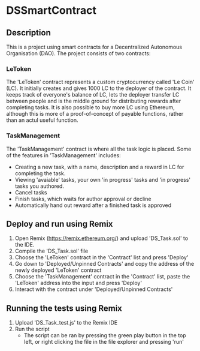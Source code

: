 # DSSmartContract

## Description
This is a project using smart contracts for a Decentralized Autonomous Organisation (DAO). 
The project consists of two contracts:
### LeToken
The 'LeToken' contract represents a custom cryptocurrency called 'Le Coin' (LC). It initially creates and gives 1000 LC to the deployer of the contract. It keeps track of everyone's balance of LC, lets the deployer transfer LC between people and is the middle ground for distributing rewards after completing tasks. It is also possible to buy more LC using Ethereum, although this is more of a proof-of-concept of payable functions, rather than an actul useful function.    
### TaskManagement
The 'TaskManagement' contract is where all the task logic is placed. Some of the features in 'TaskManagement' includes:
- Creating a new task, with a name, description and a reward in LC for completing the task. 
- Viewing 'avaiable' tasks, your own 'in progress' tasks and 'in progress' tasks you authored.
- Cancel tasks
- Finish tasks, which waits for author approval or decline
- Automatically hand out reward after a finished task is approved

## Deploy and run using Remix 
1. Open Remix (https://remix.ethereum.org/) and upload 'DS_Task.sol' to the IDE.
2. Compile the 'DS_Task.sol' file 
3. Choose the 'LeToken' contract in the 'Contract' list and press 'Deploy'
4. Go down to 'Deployed/Unpinned Contracts' and copy the address of the newly deployed 'LeToken' contract
5. Choose the 'TaskManagement' contract in the 'Contract' list, paste the 'LeToken' address into the input and press 'Deploy'
6. Interact with the contract under 'Deployed/Unpinned Contracts'

## Running the tests using Remix
1. Upload 'DS_Task_test.js' to the Remix IDE
2. Run the script
   - The script can be ran by pressing the green play button in the top left, or right clicking the file in the file explorer and pressing 'run'


